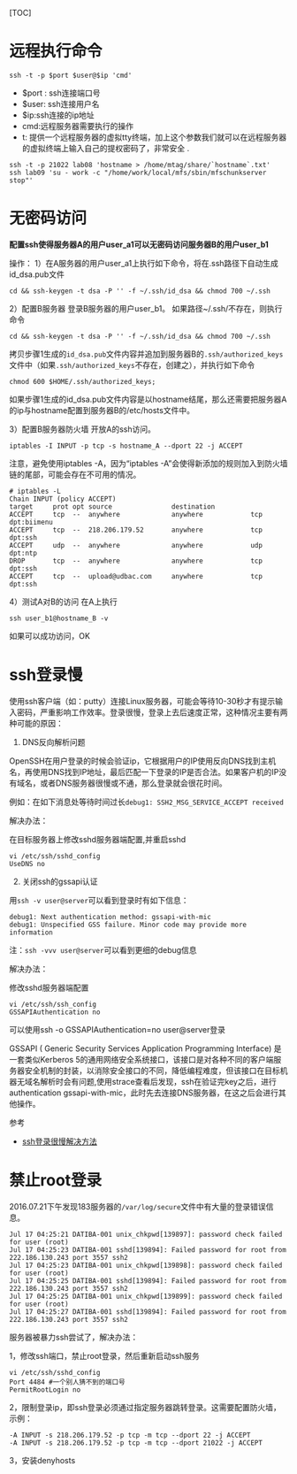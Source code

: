 [TOC]

# 远程执行命令
```shell
ssh -t -p $port $user@$ip 'cmd'
```

* $port : ssh连接端口号
* $user: ssh连接用户名
* $ip:ssh连接的ip地址
* cmd:远程服务器需要执行的操作
* t: 提供一个远程服务器的虚拟tty终端，加上这个参数我们就可以在远程服务器的虚拟终端上输入自己的提权密码了，非常安全 .

```shell
ssh -t -p 21022 lab08 'hostname > /home/mtag/share/`hostname`.txt'
ssh lab09 'su - work -c "/home/work/local/mfs/sbin/mfschunkserver stop"'
```

# 无密码访问
<b>配置ssh使得服务器A的用户user_a1可以无密码访问服务器B的用户user_b1</b>

操作：
1）在A服务器的用户user_a1上执行如下命令，将在.ssh路径下自动生成id_dsa.pub文件
```shell
cd && ssh-keygen -t dsa -P '' -f ~/.ssh/id_dsa && chmod 700 ~/.ssh
```

2）配置B服务器
登录B服务器的用户user_b1。
如果路径~/.ssh/不存在，则执行命令
```shell
cd && ssh-keygen -t dsa -P '' -f ~/.ssh/id_dsa && chmod 700 ~/.ssh
```

拷贝步骤1生成的`id_dsa.pub`文件内容并追加到服务器B的`.ssh/authorized_keys`文件中（如果`.ssh/authorized_keys`不存在，创建之），并执行如下命令
```shell
chmod 600 $HOME/.ssh/authorized_keys;
```

如果步骤1生成的id_dsa.pub文件内容是以hostname结尾，那么还需要把服务器A的ip与hostname配置到服务器B的/etc/hosts文件中。

3）配置B服务器防火墙
开放A的ssh访问。
```shell
iptables -I INPUT -p tcp -s hostname_A --dport 22 -j ACCEPT
```

注意，避免使用iptables -A，因为“iptables -A”会使得新添加的规则加入到防火墙链的尾部，可能会存在不可用的情况。
```shell
# iptables -L
Chain INPUT (policy ACCEPT)
target     prot opt source               destination
ACCEPT     tcp  --  anywhere             anywhere            tcp dpt:biimenu 
ACCEPT     tcp  --  218.206.179.52       anywhere            tcp dpt:ssh
ACCEPT     udp  --  anywhere             anywhere            udp dpt:ntp
DROP       tcp  --  anywhere             anywhere            tcp dpt:ssh
ACCEPT     tcp  --  upload@udbac.com     anywhere            tcp dpt:ssh
```

4）测试A对B的访问
在A上执行
```shell
ssh user_b1@hostname_B -v
```

如果可以成功访问，OK

# ssh登录慢
使用ssh客户端（如：putty）连接Linux服务器，可能会等待10-30秒才有提示输入密码，严重影响工作效率。登录很慢，登录上去后速度正常，这种情况主要有两种可能的原因：

1) DNS反向解析问题

OpenSSH在用户登录的时候会验证ip，它根据用户的IP使用反向DNS找到主机名，再使用DNS找到IP地址，最后匹配一下登录的IP是否合法。如果客户机的IP没有域名，或者DNS服务器很慢或不通，那么登录就会很花时间。

例如：在如下消息处等待时间过长`debug1: SSH2_MSG_SERVICE_ACCEPT received`

解决办法：

在目标服务器上修改sshd服务器端配置,并重启sshd
```shell
vi /etc/ssh/sshd_config
UseDNS no
```

2) 关闭ssh的gssapi认证

用`ssh -v user@server`可以看到登录时有如下信息：
```
debug1: Next authentication method: gssapi-with-mic
debug1: Unspecified GSS failure. Minor code may provide more information
```

注：`ssh -vvv user@server`可以看到更细的debug信息

解决办法：

修改sshd服务器端配置
```shell
vi /etc/ssh/ssh_config
GSSAPIAuthentication no
```

可以使用ssh -o GSSAPIAuthentication=no user@server登录

GSSAPI ( Generic Security Services Application Programming Interface) 是一套类似Kerberos 5的通用网络安全系统接口，该接口是对各种不同的客户端服务器安全机制的封装，以消除安全接口的不同，降低编程难度，但该接口在目标机器无域名解析时会有问题,使用strace查看后发现，ssh在验证完key之后，进行authentication gssapi-with-mic，此时先去连接DNS服务器，在这之后会进行其他操作。

参考

- [ssh登录很慢解决方法](https://blog.linuxeye.com/420.html)

# 禁止root登录

2016.07.21下午发现183服务器的`/var/log/secure`文件中有大量的登录错误信息。

```
Jul 17 04:25:21 DATIBA-001 unix_chkpwd[139897]: password check failed for user (root)
Jul 17 04:25:23 DATIBA-001 sshd[139894]: Failed password for root from 222.186.130.243 port 3557 ssh2
Jul 17 04:25:23 DATIBA-001 unix_chkpwd[139898]: password check failed for user (root)
Jul 17 04:25:25 DATIBA-001 sshd[139894]: Failed password for root from 222.186.130.243 port 3557 ssh2
Jul 17 04:25:25 DATIBA-001 unix_chkpwd[139899]: password check failed for user (root)
Jul 17 04:25:27 DATIBA-001 sshd[139894]: Failed password for root from 222.186.130.243 port 3557 ssh2
```

服务器被暴力ssh尝试了，解决办法：

1，修改ssh端口，禁止root登录，然后重新启动ssh服务

```shell
vi /etc/ssh/sshd_config
Port 4484 #一个别人猜不到的端口号
PermitRootLogin no
```

2，限制登录ip，即ssh登录必须通过指定服务器跳转登录。这需要配置防火墙，示例：

```shell
-A INPUT -s 218.206.179.52 -p tcp -m tcp --dport 22 -j ACCEPT
-A INPUT -s 218.206.179.52 -p tcp -m tcp --dport 21022 -j ACCEPT
```

3，安装denyhosts
